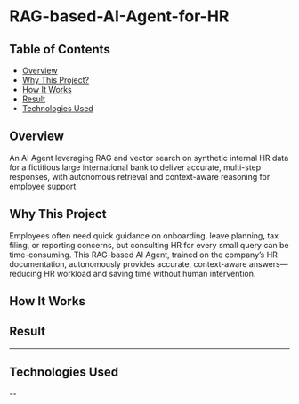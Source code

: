 # RAG-based-AI-Agent-for-HR

## Table of Contents

- [Overview](#overview)
- [Why This Project?](#why-this-project)
- [How It Works](#how-it-works)
- [Result](#results)    
- [Technologies Used](#technologies-used)  

## Overview

An AI Agent leveraging RAG and vector search on synthetic internal HR data for a fictitious large international bank to deliver accurate, multi-step responses, with autonomous retrieval and context-aware reasoning for employee support

## Why This Project

Employees often need quick guidance on onboarding, leave planning, tax filing, or reporting concerns, but consulting HR for every small query can be time-consuming. This RAG-based AI Agent, trained on the company’s HR documentation, autonomously provides accurate, context-aware answers—reducing HR workload and saving time without human intervention.

## How It Works



## Result

---

## Technologies Used

--

